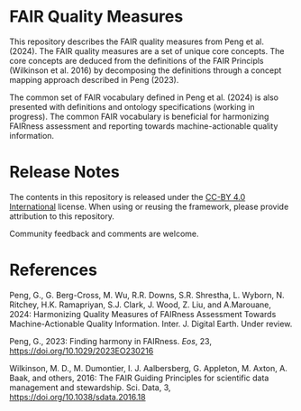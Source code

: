 FAIR Quality Measures
=====================

This repository describes the FAIR quality measures from Peng et al. (2024). The FAIR quality measures are a set of unique core concepts. The core concepts are deduced from the definitions of the FAIR Principls (Wilkinson et al. 2016) by decomposing the definitions through a concept mapping approach described in Peng (2023).

The common set of FAIR vocabulary defined in Peng et al. (2024) is also presented with definitions and ontology specifications (working in progress). The common FAIR vocabulary is beneficial for harmonizing FAIRness assessment and reporting towards machine-actionable quality information.

Release Notes
=============
The contents in this repository is released under the [<span class="underline">CC-BY 4.0
International</span>](https://creativecommons.org/licenses/by/4.0/legalcode)
license. When using or reusing the framework, please provide attribution
to this repository.

Community feedback and comments are welcome.

References
==========
Peng, G., G. Berg-Cross, M. Wu, R.R. Downs, S.R. Shrestha, L. Wyborn, N. Ritchey, H.K. Ramapriyan, S.J. Clark, J. Wood, Z. Liu, and A.Marouane, 2024: Harmonizing Quality Measures of FAIRness Assessment Towards Machine-Actionable Quality Information. Inter. J. Digital Earth. Under review.

Peng, G., 2023: Finding harmony in FAIRness. _Eos_, 23, https://doi.org/10.1029/2023EO230216

Wilkinson, M. D.,  M. Dumontier, I. J. Aalbersberg, G. Appleton, M. Axton, A. Baak, and others, 2016: The FAIR Guiding Principles for scientific data management and stewardship. Sci. Data, 3,  https://doi.org/10.1038/sdata.2016.18
